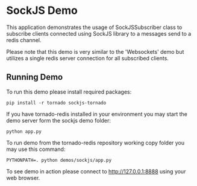 SockJS Demo
===========

This application demonstrates the usage of SockJSSubscriber class to
subscribe clients connected using SockJS library to a messages send to
a redis channel.

Please note that this demo is very similar to the 'Websockets' demo but
utilizes a single redis server connection for all subscribed clients.


Running Demo
------------

To run this demo please install required packages:

    pip install -r tornado sockjs-tornado

If you have tornado-redis installed in your environment you may
start the demo server form the sockjs demo folder:

    python app.py

To run demo from the tornado-redis repository working copy folder
you may use this command:

    PYTHONPATH=. python demos/sockjs/app.py

To see demo in action please connect to http://127.0.0.1:8888 using
your web browser.
